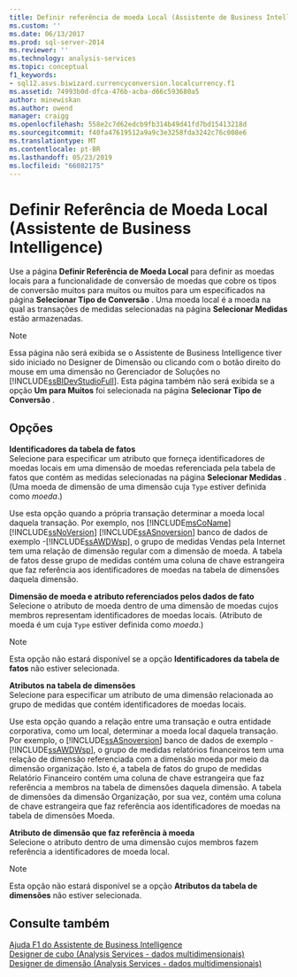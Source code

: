 ```yaml
---
title: Definir referência de moeda Local (Assistente de Business Intelligence) | Microsoft Docs
ms.custom: ''
ms.date: 06/13/2017
ms.prod: sql-server-2014
ms.reviewer: ''
ms.technology: analysis-services
ms.topic: conceptual
f1_keywords:
- sql12.asvs.biwizard.currencyconversion.localcurrency.f1
ms.assetid: 74993b0d-dfca-476b-acba-d66c593680a5
author: minewiskan
ms.author: owend
manager: craigg
ms.openlocfilehash: 558e2c7d62edcb9fb314b49d41fd7bd15413218d
ms.sourcegitcommit: f40fa47619512a9a9c3e3258fda3242c76c008e6
ms.translationtype: MT
ms.contentlocale: pt-BR
ms.lasthandoff: 05/23/2019
ms.locfileid: "66082175"
---
```

# <a name="define-local-currency-reference-business-intelligence-wizard"></a>Definir Referência de Moeda Local (Assistente de Business Intelligence)
  Use a página **Definir Referência de Moeda Local** para definir as moedas locais para a funcionalidade de conversão de moedas que cobre os tipos de conversão muitos para muitos ou muitos para um especificados na página **Selecionar Tipo de Conversão** . Uma moeda local é a moeda na qual as transações de medidas selecionadas na página **Selecionar Medidas** estão armazenadas.  
  
> [!NOTE]  
>  Essa página não será exibida se o Assistente de Business Intelligence tiver sido iniciado no Designer de Dimensão ou clicando com o botão direito do mouse em uma dimensão no Gerenciador de Soluções no [!INCLUDE[ssBIDevStudioFull](../includes/ssbidevstudiofull-md.md)]. Esta página também não será exibida se a opção **Um para Muitos** foi selecionada na página **Selecionar Tipo de Conversão** .  
  
## <a name="options"></a>Opções  
 **Identificadores da tabela de fatos**  
 Selecione para especificar um atributo que forneça identificadores de moedas locais em uma dimensão de moedas referenciada pela tabela de fatos que contém as medidas selecionadas na página **Selecionar Medidas** . (Uma moeda de dimensão de uma dimensão cuja `Type` estiver definida como *moeda*.)  
  
 Use esta opção quando a própria transação determinar a moeda local daquela transação. Por exemplo, nos [!INCLUDE[msCoName](../includes/msconame-md.md)] [!INCLUDE[ssNoVersion](../includes/ssnoversion-md.md)] [!INCLUDE[ssASnoversion](../includes/ssasnoversion-md.md)] banco de dados de exemplo -[!INCLUDE[ssAWDWsp](../includes/ssawdwsp-md.md)], o grupo de medidas Vendas pela Internet tem uma relação de dimensão regular com a dimensão de moeda. A tabela de fatos desse grupo de medidas contém uma coluna de chave estrangeira que faz referência aos identificadores de moedas na tabela de dimensões daquela dimensão.  
  
 **Dimensão de moeda e atributo referenciados pelos dados de fato**  
 Selecione o atributo de moeda dentro de uma dimensão de moedas cujos membros representam identificadores de moedas locais. (Atributo de moeda é um cuja `Type` estiver definida como *moeda*.)  
  
> [!NOTE]  
>  Esta opção não estará disponível se a opção **Identificadores da tabela de fatos** não estiver selecionada.  
  
 **Atributos na tabela de dimensões**  
 Selecione para especificar um atributo de uma dimensão relacionada ao grupo de medidas que contém identificadores de moedas locais.  
  
 Use esta opção quando a relação entre uma transação e outra entidade corporativa, como um local, determinar a moeda local daquela transação. Por exemplo, o [!INCLUDE[ssASnoversion](../includes/ssasnoversion-md.md)] banco de dados de exemplo -[!INCLUDE[ssAWDWsp](../includes/ssawdwsp-md.md)], o grupo de medidas relatórios financeiros tem uma relação de dimensão referenciada com a dimensão moeda por meio da dimensão organização. Isto é, a tabela de fatos do grupo de medidas Relatório Financeiro contém uma coluna de chave estrangeira que faz referência a membros na tabela de dimensões daquela dimensão. A tabela de dimensões da dimensão Organização, por sua vez, contém uma coluna de chave estrangeira que faz referência aos identificadores de moedas na tabela de dimensões Moeda.  
  
 **Atributo de dimensão que faz referência à moeda**  
 Selecione o atributo dentro de uma dimensão cujos membros fazem referência a identificadores de moeda local.  
  
> [!NOTE]  
>  Esta opção não estará disponível se a opção **Atributos da tabela de dimensões** não estiver selecionada.  
  
## <a name="see-also"></a>Consulte também  
 [Ajuda F1 do Assistente de Business Intelligence](business-intelligence-wizard-f1-help.md)   
 [Designer de cubo &#40;Analysis Services - dados multidimensionais&#41;](cube-designer-analysis-services-multidimensional-data.md)   
 [Designer de dimensão &#40;Analysis Services - dados multidimensionais&#41;](dimension-designer-analysis-services-multidimensional-data.md)  
  
  
